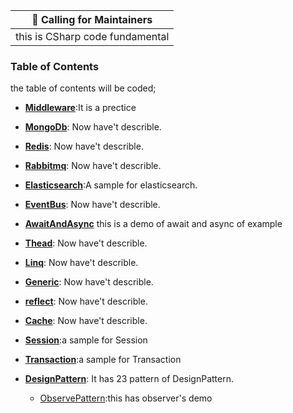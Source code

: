 | :mega: Calling for Maintainers |
|--------------|
| this is CSharp code fundamental  |

### Table of Contents

the table of contents will be coded;

- [**Middleware**](http://localhost):It is a prectice 

- [**MongoDb**](https://localhost): Now have't describle.
- [**Redis**](https://localhost): Now have't describle.
- [**Rabbitmq**](https://localhost): Now have't describle.
- [**Elasticsearch**](https://localhost):A sample for elasticsearch.

- [**EventBus**](https://localhost): Now have't describle.

- [**AwaitAndAsync**](https://github.com/sevenNightL/CSharpCoding/tree/master/AwaitAsyncDemo/demo1/AwaitAsyncDemo1) this is a demo of await and async of example
- [**Thead**](https://localhost): Now have't describle.

- [**Linq**](https://localhost): Now have't describle.
- [**Generic**](https://localhost): Now have't describle.
- [**reflect**](https://localhost): Now have't describle.

- [**Cache**](https://localhost): Now have't describle.
- [**Session**](https://localhost):a sample for Session
- [**Transaction**](https://localhost):a sample for Transaction

- [**DesignPattern**](http://localhost): It has 23 pattern of DesignPattern.
  * [ObservePattern](https://github.com/sevenNightL/CSharpCoding/tree/master/DesignPattern/ObserverPattern):this has observer's demo


